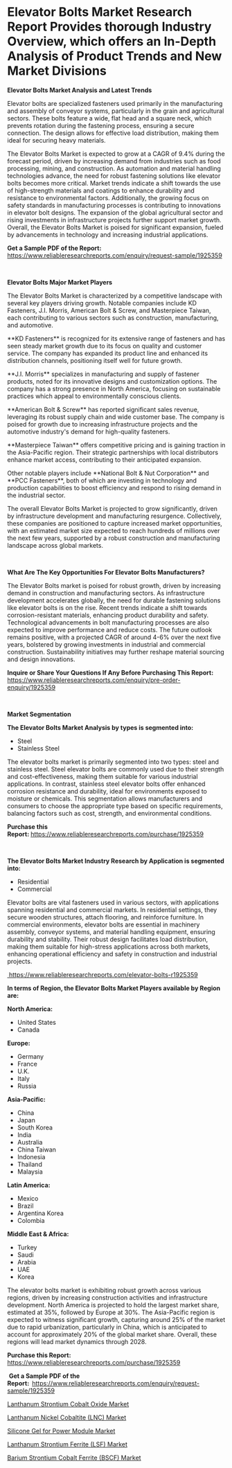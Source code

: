 <p><h1>Elevator Bolts Market Research Report Provides thorough Industry Overview, which offers an In-Depth Analysis of Product Trends and New Market Divisions</h1></p><p><strong>Elevator Bolts Market Analysis and Latest Trends</strong></p>
<p><p>Elevator bolts are specialized fasteners used primarily in the manufacturing and assembly of conveyor systems, particularly in the grain and agricultural sectors. These bolts feature a wide, flat head and a square neck, which prevents rotation during the fastening process, ensuring a secure connection. The design allows for effective load distribution, making them ideal for securing heavy materials.</p><p>The Elevator Bolts Market is expected to grow at a CAGR of 9.4% during the forecast period, driven by increasing demand from industries such as food processing, mining, and construction. As automation and material handling technologies advance, the need for robust fastening solutions like elevator bolts becomes more critical. Market trends indicate a shift towards the use of high-strength materials and coatings to enhance durability and resistance to environmental factors. Additionally, the growing focus on safety standards in manufacturing processes is contributing to innovations in elevator bolt designs. The expansion of the global agricultural sector and rising investments in infrastructure projects further support market growth. Overall, the Elevator Bolts Market is poised for significant expansion, fueled by advancements in technology and increasing industrial applications.</p></p>
<p><strong>Get a Sample PDF of the Report:&nbsp;</strong> <a href="https://www.reliableresearchreports.com/enquiry/request-sample/1925359?utm_campaign=33&utm_medium=2&utm_source=Github&utm_content=ia&utm_term=14012025&utm_id=elevator-bolts">https://www.reliableresearchreports.com/enquiry/request-sample/1925359</a></p>
<p>&nbsp;</p>
<p><strong>Elevator Bolts Major Market Players</strong></p>
<p><p>The Elevator Bolts Market is characterized by a competitive landscape with several key players driving growth. Notable companies include KD Fasteners, J.I. Morris, American Bolt & Screw, and Masterpiece Taiwan, each contributing to various sectors such as construction, manufacturing, and automotive.</p><p>**KD Fasteners** is recognized for its extensive range of fasteners and has seen steady market growth due to its focus on quality and customer service. The company has expanded its product line and enhanced its distribution channels, positioning itself well for future growth.</p><p>**J.I. Morris** specializes in manufacturing and supply of fastener products, noted for its innovative designs and customization options. The company has a strong presence in North America, focusing on sustainable practices which appeal to environmentally conscious clients.</p><p>**American Bolt & Screw** has reported significant sales revenue, leveraging its robust supply chain and wide customer base. The company is poised for growth due to increasing infrastructure projects and the automotive industry's demand for high-quality fasteners.</p><p>**Masterpiece Taiwan** offers competitive pricing and is gaining traction in the Asia-Pacific region. Their strategic partnerships with local distributors enhance market access, contributing to their anticipated expansion.</p><p>Other notable players include **National Bolt & Nut Corporation** and **PCC Fasteners**, both of which are investing in technology and production capabilities to boost efficiency and respond to rising demand in the industrial sector.</p><p>The overall Elevator Bolts Market is projected to grow significantly, driven by infrastructure development and manufacturing resurgence. Collectively, these companies are positioned to capture increased market opportunities, with an estimated market size expected to reach hundreds of millions over the next few years, supported by a robust construction and manufacturing landscape across global markets.</p></p>
<p>&nbsp;</p>
<p><strong>What Are The Key Opportunities For Elevator Bolts Manufacturers?</strong></p>
<p><p>The Elevator Bolts market is poised for robust growth, driven by increasing demand in construction and manufacturing sectors. As infrastructure development accelerates globally, the need for durable fastening solutions like elevator bolts is on the rise. Recent trends indicate a shift towards corrosion-resistant materials, enhancing product durability and safety. Technological advancements in bolt manufacturing processes are also expected to improve performance and reduce costs. The future outlook remains positive, with a projected CAGR of around 4-6% over the next five years, bolstered by growing investments in industrial and commercial construction. Sustainability initiatives may further reshape material sourcing and design innovations.</p></p>
<p><strong>Inquire or Share Your Questions If Any Before Purchasing This Report:</strong> <a href="https://www.reliableresearchreports.com/enquiry/pre-order-enquiry/1925359?utm_campaign=33&utm_medium=2&utm_source=Github&utm_content=ia&utm_term=14012025&utm_id=elevator-bolts">https://www.reliableresearchreports.com/enquiry/pre-order-enquiry/1925359</a></p>
<p>&nbsp;</p>
<p><strong>Market Segmentation</strong></p>
<p><strong>The Elevator Bolts Market Analysis by types is segmented into:</strong></p>
<p><ul><li>Steel</li><li>Stainless Steel</li></ul></p>
<p><p>The elevator bolts market is primarily segmented into two types: steel and stainless steel. Steel elevator bolts are commonly used due to their strength and cost-effectiveness, making them suitable for various industrial applications. In contrast, stainless steel elevator bolts offer enhanced corrosion resistance and durability, ideal for environments exposed to moisture or chemicals. This segmentation allows manufacturers and consumers to choose the appropriate type based on specific requirements, balancing factors such as cost, strength, and environmental conditions.</p></p>
<p><strong>Purchase this Report:&nbsp;</strong><a href="https://www.reliableresearchreports.com/purchase/1925359?utm_campaign=33&utm_medium=2&utm_source=Github&utm_content=ia&utm_term=14012025&utm_id=elevator-bolts">https://www.reliableresearchreports.com/purchase/1925359</a></p>
<p>&nbsp;</p>
<p><strong>The Elevator Bolts Market Industry Research by Application is segmented into:</strong></p>
<p><ul><li>Residential</li><li>Commercial</li></ul></p>
<p><p>Elevator bolts are vital fasteners used in various sectors, with applications spanning residential and commercial markets. In residential settings, they secure wooden structures, attach flooring, and reinforce furniture. In commercial environments, elevator bolts are essential in machinery assembly, conveyor systems, and material handling equipment, ensuring durability and stability. Their robust design facilitates load distribution, making them suitable for high-stress applications across both markets, enhancing operational efficiency and safety in construction and industrial projects.</p></p>
<p><a href="https://www.reliableresearchreports.com/elevator-bolts-r1925359?utm_campaign=33&utm_medium=2&utm_source=Github&utm_content=ia&utm_term=14012025&utm_id=elevator-bolts">&nbsp;https://www.reliableresearchreports.com/elevator-bolts-r1925359</a></p>
<p><strong>In terms of Region, the Elevator Bolts Market Players available by Region are:</strong></p>
<p>
    <p> <strong> North America: </strong>
        <ul>
            <li>United States</li>
            <li>Canada</li>
        </ul>
        </p> 
    <p> <strong> Europe: </strong>
        <ul>
            <li>Germany</li>
            <li>France</li>
            <li>U.K.</li>
            <li>Italy</li>
            <li>Russia</li>
        </ul>
        </p> 
    <p> <strong> Asia-Pacific: </strong>
        <ul>
            <li>China</li>
            <li>Japan</li>
            <li>South Korea</li>
            <li>India</li>
            <li>Australia</li>
            <li>China Taiwan</li>
            <li>Indonesia</li>
            <li>Thailand</li>
            <li>Malaysia</li>
        </ul>
        </p> 
    <p> <strong> Latin America: </strong>
        <ul>
            <li>Mexico</li>
            <li>Brazil</li>
            <li>Argentina Korea</li>
            <li>Colombia</li>
        </ul>
        </p> 
    <p> <strong> Middle East & Africa: </strong>
        <ul>
            <li>Turkey</li>
            <li>Saudi</li>
            <li>Arabia</li>
            <li>UAE</li>
            <li>Korea</li>
        </ul>
    </p>
    </p>
<p><p>The elevator bolts market is exhibiting robust growth across various regions, driven by increasing construction activities and infrastructure development. North America is projected to hold the largest market share, estimated at 35%, followed by Europe at 30%. The Asia-Pacific region is expected to witness significant growth, capturing around 25% of the market due to rapid urbanization, particularly in China, which is anticipated to account for approximately 20% of the global market share. Overall, these regions will lead market dynamics through 2028.</p></p>
<p><strong>Purchase this Report: </strong><a href="https://www.reliableresearchreports.com/purchase/1925359?utm_campaign=33&utm_medium=2&utm_source=Github&utm_content=ia&utm_term=14012025&utm_id=elevator-bolts">https://www.reliableresearchreports.com/purchase/1925359</a></p>
<p>&nbsp;<strong>Get a Sample PDF of the Report:&nbsp;&nbsp;</strong><a href="https://www.reliableresearchreports.com/enquiry/request-sample/1925359?utm_campaign=33&utm_medium=2&utm_source=Github&utm_content=ia&utm_term=14012025&utm_id=elevator-bolts">https://www.reliableresearchreports.com/enquiry/request-sample/1925359</a></p>
<p><strong></strong></p>
<p><p><a href="https://github.com/rosalinebhakta48/Market-Research-Report-List-1/blob/main/lanthanum-strontium-cobalt-oxide-market.md?utm_campaign=33&utm_medium=2&utm_source=Github&utm_content=ia&utm_term=14012025&utm_id=elevator-bolts">Lanthanum Strontium Cobalt Oxide Market</a></p><p><a href="https://github.com/chongseney974/Market-Research-Report-List-1/blob/main/lanthanum-nickel-cobaltite-lnc-market.md?utm_campaign=33&utm_medium=2&utm_source=Github&utm_content=ia&utm_term=14012025&utm_id=elevator-bolts">Lanthanum Nickel Cobaltite (LNC) Market</a></p><p><a href="https://github.com/darenph8er/Market-Research-Report-List-1/blob/main/silicone-gel-for-power-module-market.md?utm_campaign=33&utm_medium=2&utm_source=Github&utm_content=ia&utm_term=14012025&utm_id=elevator-bolts">Silicone Gel for Power Module Market</a></p><p><a href="https://github.com/yoshih12/Market-Research-Report-List-4/blob/main/lanthanum-strontium-ferrite-lsf-market.md?utm_campaign=33&utm_medium=2&utm_source=Github&utm_content=ia&utm_term=14012025&utm_id=elevator-bolts">Lanthanum Strontium Ferrite (LSF) Market</a></p><p><a href="https://github.com/nathaliehurles7142/Market-Research-Report-List-1/blob/main/barium-strontium-cobalt-ferrite-bscf-market.md?utm_campaign=33&utm_medium=2&utm_source=Github&utm_content=ia&utm_term=14012025&utm_id=elevator-bolts">Barium Strontium Cobalt Ferrite (BSCF) Market</a></p></p>